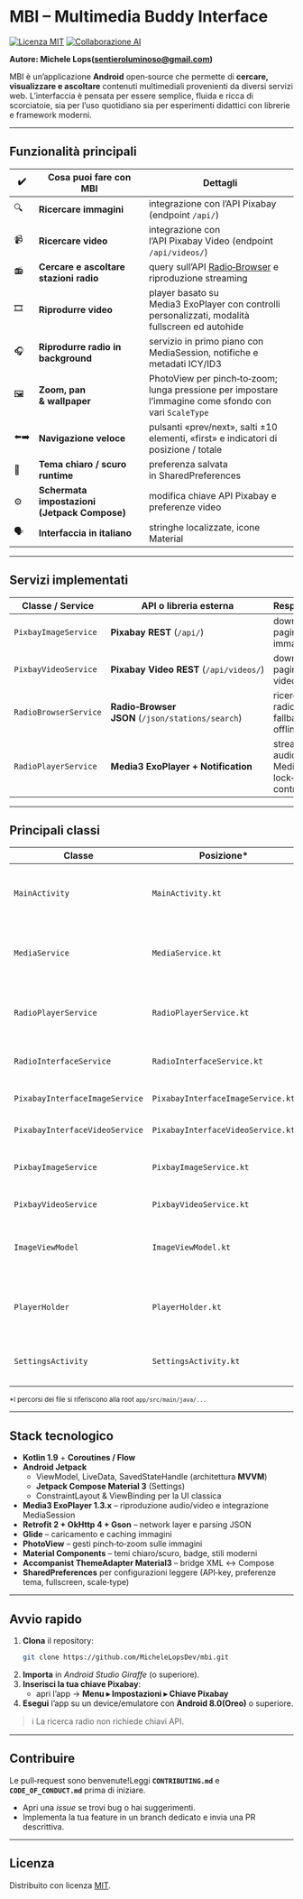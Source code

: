 # MBI – Multimedia Buddy Interface

[![Licenza MIT](https://img.shields.io/badge/License-MIT-yellow.svg)](https://opensource.org/licenses/MIT)
[![Collaborazione AI](https://img.shields.io/badge/AI-Collaborative%20Development-blue)](https://example.com)

**Autore: Michele Lops(<sentieroluminoso@gmail.com>)**

MBI è un’applicazione **Android** open‑source che permette di **cercare, visualizzare e ascoltare**
contenuti multimediali provenienti da diversi servizi web. L’interfaccia è pensata per essere
semplice, fluida e ricca di scorciatoie, sia per l’uso quotidiano sia per esperimenti didattici con
librerie e framework moderni.

---

## Funzionalità principali

|  ✔️  | Cosa puoi fare con MBI                       |  Dettagli                                                                                              |
|------|----------------------------------------------|--------------------------------------------------------------------------------------------------------|
| 🔍   | **Ricercare immagini**                       | integrazione con l’API Pixabay (endpoint `/api/`)                                                      |
| 📹   | **Ricercare video**                          | integrazione con l’API Pixabay Video (endpoint `/api/videos/`)                                         |
| 📻   | **Cercare e ascoltare stazioni radio**       | query sull’API [Radio‑Browser](https://www.radio-browser.info/) e riproduzione streaming               |
| 🎞   | **Riprodurre video**                         | player basato su Media3 ExoPlayer con controlli personalizzati, modalità fullscreen ed autohide        |
| 🎧   | **Riprodurre radio in background**           | servizio in primo piano con MediaSession, notifiche e metadati ICY/ID3                                 |
| 🖼   | **Zoom, pan & wallpaper**                    | PhotoView per pinch‑to‑zoom; lunga pressione per impostare l’immagine come sfondo con vari `ScaleType` |
| ⬅️➡️ | **Navigazione veloce**                       | pulsanti «prev/next», salti ±10 elementi, «first» e indicatori di posizione / totale                   |
| 🎨   | **Tema chiaro / scuro runtime**              | preferenza salvata in SharedPreferences                                                                |
| ⚙️   | **Schermata impostazioni (Jetpack Compose)** | modifica chiave API Pixabay e preferenze video                                                         |
| 🗣   | **Interfaccia in italiano**                  | stringhe localizzate, icone Material                                                                   |

---

## Servizi implementati

| Classe / Service      | API o libreria esterna                           | Responsabilità                                      |
|-----------------------|--------------------------------------------------|-----------------------------------------------------|
| `PixbayImageService`  | **Pixabay REST** (`/api/`)                       | download e paging delle immagini                    |
| `PixbayVideoService`  | **Pixabay Video REST** (`/api/videos/`)          | download e paging dei video                         |
| `RadioBrowserService` | **Radio‑Browser JSON** (`/json/stations/search`) | ricerca stazioni radio (con fallback offline)       |
| `RadioPlayerService`  | **Media3 ExoPlayer + Notification**              | streaming audio, MediaSession, lock‑screen controls |

---

## Principali classi

| Classe                         | Posizione*                        | Ruolo / Responsabilità chiave                                                                                                             |
|--------------------------------|-----------------------------------|-------------------------------------------------------------------------------------------------------------------------------------------|
| `MainActivity`                 | `MainActivity.kt`                 | Contiene la UI principale, gestisce il `NavController` tra immagini, video e radio, e delega gli eventi di riproduzione a `PlayerHolder`. |
| `MediaService`                 | `MediaService.kt`                 | Servizio astratto base per il playback; espone una `MediaSession` configurata e funge da superclass per `RadioPlayerService`.             |
| `RadioPlayerService`           | `RadioPlayerService.kt`           | Estende `MediaService` per lo streaming radio: configura ExoPlayer audio‑only, notifica foreground e metadati *now‑playing*.              |
| `RadioInterfaceService`        | `RadioInterfaceService.kt`        | Wrapper Retrofit verso Radio‑Browser; mappa le risposte JSON in `HitRadio`.                                                               |
| `PixabayInterfaceImageService` | `PixabayInterfaceImageService.kt` | Definisce le chiamate REST (`/api/`) per le immagini Pixabay.                                                                             |
| `PixabayInterfaceVideoService` | `PixabayInterfaceVideoService.kt` | Endpoint Retrofit per i video Pixabay (`/api/videos/`).                                                                                   |
| `PixbayImageService`           | `PixbayImageService.kt`           | Repository che orchestra `PixabayInterfaceImageService`, caching locale e mapping verso il dominio.                                       |
| `PixbayVideoService`           | `PixbayVideoService.kt`           | Analogo a `PixbayImageService` ma per contenuti video.                                                                                    |
| `ImageViewModel`               | `ImageViewModel.kt`               | ViewModel condiviso da fragment immagini e video; mantiene stato di ricerca, paging e selezione correnti, esponendo `LiveData`/`Flow`.    |
| `PlayerHolder`                 | `PlayerHolder.kt`                 | Wrapper singleton di ExoPlayer che fornisce metodi `play/pause/seek` comuni e pubblica lo stato tramite `Flow<PlayerState>`.              |
| `SettingsActivity`             | `SettingsActivity.kt`             | Activity basata su Jetpack Compose che gestisce preferenze (tema, chiave API, modalità video).                                            |

<sub>*I percorsi dei file si riferiscono alla root `app/src/main/java/...`</sub>

---

## Stack tecnologico

* **Kotlin 1.9** + **Coroutines / Flow**
* **Android Jetpack**
    * ViewModel, LiveData, SavedStateHandle (architettura **MVVM**)
    * **Jetpack Compose Material 3** (Settings)
    * ConstraintLayout & ViewBinding per la UI classica
* **Media3 ExoPlayer 1.3.x** – riproduzione audio/video e integrazione MediaSession
* **Retrofit 2 + OkHttp 4 + Gson** – network layer e parsing JSON
* **Glide** – caricamento e caching immagini
* **PhotoView** – gesti pinch‑to‑zoom sulle immagini
* **Material Components** – temi chiaro/scuro, badge, stili moderni
* **Accompanist ThemeAdapter Material3** – bridge XML ↔ Compose
* **SharedPreferences** per configurazioni leggere (API‑key, preferenze tema, fullscreen,
  scale‑type)

---

## Avvio rapido

1. **Clona** il repository:
   ```bash
   git clone https://github.com/MicheleLopsDev/mbi.git
   ```
2. **Importa** in *Android Studio Giraffe* (o superiore).
3. **Inserisci la tua chiave Pixabay**:
    * apri l’app → **Menu ▸ Impostazioni ▸ Chiave Pixabay**
4. **Esegui** l’app su un device/emulatore con **Android 8.0(Oreo)** o superiore.

> ℹ️ La ricerca radio non richiede chiavi API.

---

## Contribuire

Le pull‑request sono benvenute!Leggi **`CONTRIBUTING.md`** e **`CODE_OF_CONDUCT.md`** prima di
iniziare.

* Apri una *issue* se trovi bug o hai suggerimenti.
* Implementa la tua feature in un branch dedicato e invia una PR descrittiva.

---

## Licenza

Distribuito con licenza [MIT](https://opensource.org/licenses/MIT).
